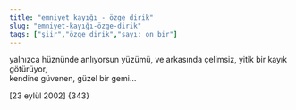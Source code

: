 ```yaml
---
title: "emniyet kayığı - özge dirik"
slug: "emniyet-kayığı-özge-dirik"
tags: ["şiir","özge dirik","sayı: on bir"]
---
```


yalnızca hüznünde anlıyorsun yüzümü,
ve arkasında çelimsiz, yitik bir kayık götürüyor,  
kendine güvenen, güzel bir gemi...

\[23 eylül 2002\] {343}

